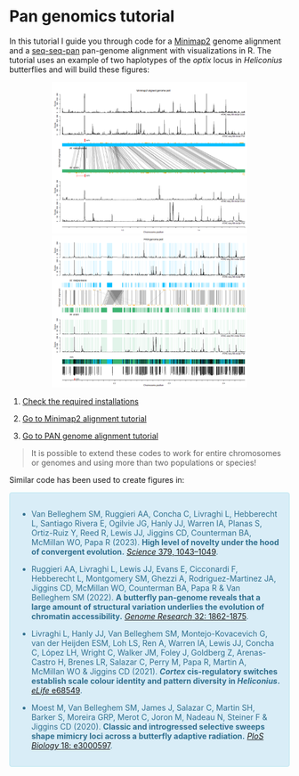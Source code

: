 # Pan genomics tutorial

In this tutorial I guide you through code for a [Minimap2](https://academic.oup.com/bioinformatics/article/34/18/3094/4994778) genome alignment and a [seq-seq-pan](https://bmcgenomics.biomedcentral.com/articles/10.1186/s12864-017-4401-3) pan-genome alignment with visualizations in R. The tutorial uses an example of two haplotypes of the <i>optix</i> locus in <i>Heliconius</i> butterflies and will build these figures:

<p align="center">
  <img src="docs/assets/Plot_minimap.png" width="350" title="Minimap2">
  <img src="docs/assets/Plot_PAN.png" width="350" title="PAN">
</p>


1. [Check the required installations](_posts/installation-notes)

2. [Go to Minimap2 alignment tutorial](_posts/Minimap2_alignment)

3. [Go to PAN genome alignment tutorial](_posts/PAN_genomics)

> It is possible to extend these codes to work for entire chromosomes or genomes and using more than two populations or species!

Similar code has been used to create figures in:

<div style="padding: 15px; border: 1px solid transparent; border-color: transparent; margin-bottom: 20px; border-radius: 4px; color: #31708f; background-color: #d9edf7; border-color: #bce8f1;">

* Van Belleghem SM, Ruggieri AA, Concha C, Livraghi L, Hebberecht L, Santiago Rivera E, Ogilvie JG, Hanly JJ, Warren IA, Planas S, Ortiz-Ruiz Y, Reed R, Lewis JJ, Jiggins CD, Counterman BA, McMillan WO, Papa R (2023). <strong>High level of novelty under the hood of convergent evolution.</strong> [<i>Science</i> 379, 1043–1049](https://www.science.org/doi/10.1126/science.ade0004). 

* Ruggieri AA, Livraghi L, Lewis JJ, Evans E, Cicconardi F, Hebberecht L, Montgomery SM, Ghezzi A, Rodriguez-Martinez JA, Jiggins CD, McMillan WO, Counterman BA, Papa R & Van Belleghem SM (2022). <strong>A butterfly pan-genome reveals that a large amount of structural variation underlies the evolution of chromatin accessibility.</strong> [<i>Genome Research</i> 32: 1862-1875](https://genome.cshlp.org/content/early/2022/09/15/gr.276839.122). 

* Livraghi L, Hanly JJ, Van Belleghem SM, Montejo-Kovacevich G, van der Heijden ESM, Loh LS, Ren A, Warren IA, Lewis JJ, Concha C, López LH, Wright C, Walker JM, Foley J, Goldberg Z, Arenas-Castro H, Brenes LR, Salazar C, Perry M, Papa R, Martin A, McMillan WO & Jiggins CD (2021). <strong><i>Cortex</i> cis-regulatory switches establish scale colour identity and pattern diversity in <i>Heliconius</i>.</strong> [<i>eLife</i> e68549](https://elifesciences.org/articles/68549).

* Moest M, Van Belleghem SM, James J, Salazar C, Martin SH, Barker S, Moreira GRP, Merot C, Joron M, Nadeau N, Steiner F & Jiggins CD (2020). <strong>Classic and introgressed selective sweeps shape mimicry loci across a butterfly adaptive radiation.</strong> [<i>PloS Biology</i> 18: e3000597](https://journals.plos.org/plosbiology/article?id=10.1371/journal.pbio.3000597).
  
</div>
